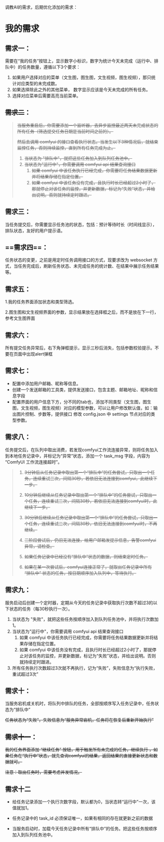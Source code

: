 调教AI的需求，后期优化添加的需求：



# 我的需求

## 需求一：

需要在“我的任务”按钮上，显示数字小标识，数字为统计今天未完成（运行中、排队中）的任务数量，遵循以下3个要求：

1. 如果用户选择对应的菜单（文生图，图生图，文生视频，图生视频），那只统计对应类型的未完成数。
2. 如果选择除此之外的其他菜单， 数字显示应该是今天未完成的所有任务。
3. 选择对应菜单后需要高亮当前菜单。



## ~~需求二~~：

> ~~当服务重启后，你需要添加一个监听器，去异步监控最近两天未完成状态的所有任务（筛选提交任务日期是当前时间之前的）。~~
>
> ~~然后去调用 comfyui 的接口查看执行状态。当发生以下3种情况后，就结束监控任务，否则持续监控，直到所有任务完成为止。~~
>
> 1. ~~当状态为 "排队中"，就把这些任务加入到队列任务池中。~~
> 2. ~~当状态为"运行中"，你需要调用 comfyui  api 结果查询接口~~
>    1. ~~如果 comfyui 中该任务执行已经完成，你需要将任务结果数据更新并将结果存储在指定位置。~~
>    2. ~~如果 comfyui 中该任务没有完成，且执行时长已经超过2小时了，那就停止对该任务的监控，并更新数据，标记为“失败”状态，并给出说明。否则就持续定时跟进。~~



## 需求三：

当任务提交后，你需要显示任务池的状态，包括：预计等待时长（时间线显示），排队状态，友好的用户提示语。



## **==需求四==**：

任务状态的变更，之前是用定时任务调用接口的方式，现要求改为 websocket 方式，当任务完成后，刷新任务状态、未完成任务的统计数、在结果中展示任务结果等。



## 需求五：

1.我的任务界面添加状态和类型筛选。 

2.图生图和文生视频界面的参数，显示结果放在选择框之后，而不是放在下一行，参考文生图界面



## 需求六：

所有提交任务异常后，右下角弹框提示，显示三秒后消失，包括参数校验提示。不要在页面中出现alert弹框

## 需求七：

- 配置中添加用户邮箱、昵称等信息。
- 创建一个发送邮箱的工具类，提供发送接口，包含主题、邮箱地址、昵称和信息字段
- 配置界面的用户信息下方，分不同的tab也，添加不同类型（文生图，图生图，文生视频，图生视频）对应的模型参数，可以让用户修改默认值，如：输出图片控制、步数等，提供接口 修改 config.json 中 settings 节点对应的类型参数。



## **需求八**：

任务提交后，在队列中取出消费，若发现comfyui工作流连接异常，则将任务加入到本地任务记录中，并标记为“异常”状态，添加一个 task_msg 字段，内容为 “ComfyUI 工作流连接超时”。

> 1. ~~3分钟后从任务记录中取出第一个“排队中”的任务尝试，只取出一个任务，连续重试三次，间隔30秒，若依旧无法连接到comfyui，此继续下一步。~~
>
> 2. ~~10分钟后继续从任务记录中取出第一个“排队中”的任务尝试，只取出一个任务，连续重试三次，间隔30秒，若依旧无法连接到comfyui时，此继续下一步。~~
>
> 3. ~~30分钟后继续从任务记录中取出第一个“排队中”的任务尝试，只取出一个任务，连续重试三次，间隔30秒，依旧无法连接到comfyui时，不再继续。~~
>
> 4. ~~三阶段尝试后，仍旧无法连接，给用户邮箱发提示信息，告警comfyui 异常，请检查。~~
>
> 5. ~~如果任务记录中已经没有“排队中”状态的数据，则结束定时任务。~~
>
> 6. ~~如果在某一次尝试后，comfyui连接正常了，就取出任务记录中所有 “排队中” 状态的任务，按日期顺序加入队列中，等待执行。~~



## 需求九：

服务启动后创建一个定时器，定期从今天的任务记录中获取执行次数不超过3的以下状态的任务（每30秒执行一次）。


1. 当状态为 "失败"，就把这些任务按顺序加入到队列任务池中，并将执行次数加1。
2. 当状态为"运行中"，你需要调用 comfyui  api 结果查询接口
   1. 如果 comfyui 中该任务执行已经完成，你需要将任务结果数据更新并将结果存储在指定位置。
   2. 如果 comfyui 中该任务没有完成，且执行时长已经超过2小时了，那就停止对该任务的监控，并更新数据，标记为“失败”状态，并给出说明。否则就持续定时跟进。
3. 所有任务执行次数超过3次就不再执行，记为“失败”，失败信息为“执行失败，重试超过3次”



## 需求十：

当服务宕机或关机时，将队列中排队的任务，全部按顺序写入任务记录中，任务状态为“排队中”

~~任务状态为“失败”，失败信息为“服务异常宕机，任务将在恢复后重新开始执行”~~



## ~~需求十一~~：

~~我的任务界面添加  “继续任务” 按钮，用于触发所有未完成的任务，继续执行 ，如果任务在“执行中”状态，就先查询comfyui的结果，返回结果的直接更新状态和数据就可。~~

~~注意：取出任务时，需要考虑并发情况。~~



## 需求十二

- 给任务记录添加一个执行次数字段，默认都为0，当状态转“运行中”一次，该值就加1。
- 任务记录中的 task_id 必须保证唯一，如果有相同的存在就更新之前的数据

- 当服务启动时，加载今天任务记录中所有“排队中”的任务。把这些任务按顺序加入到队列任务池中。





